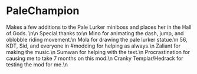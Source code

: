 # PaleChampion
Makes a few additions to the Pale Lurker miniboss and places her in the Hall of Gods.
\n\n
Special thanks to:\n
Mino for animating the dash, jump, and oblobble riding movement.\n
Mola for drawing the pale lurker statue.\n
56, KDT, Sid, and everyone in #modding for helping as always.\n
Zaliant for making the music.\n
Sumwan for helping with the text.\n
Procrastination for causing me to take 7 months on this mod.\n
Cranky Templar/Hedrack for testing the mod for me.\n
